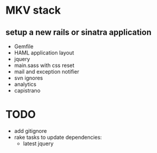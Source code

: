 # MKV stack

## setup a new rails or sinatra application 

- Gemfile
- HAML application layout
- jquery
- main.sass with css reset
- mail and exception notifier
- svn ignores
- analytics
- capistrano

# TODO

- add gitignore
- rake tasks to update dependencies:
  - latest jquery
